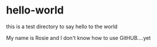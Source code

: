 # hello-world
this is a test directory to say hello to the world

My name is Rosie and I don't know how to use GitHUB....yet
